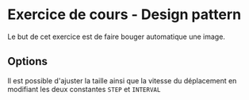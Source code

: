 # Exercice de cours - Design pattern
Le but de cet exercice est de faire bouger automatique une image.

## Options
Il est possible d'ajuster la taille ainsi que la vitesse du déplacement en modifiant les deux constantes `STEP` et `INTERVAL`